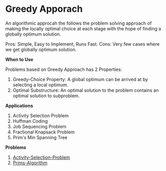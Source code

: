 # Greedy Apporach

An algorithmic approcah the follows the problem solving approach of making the locally optimal choice at each stage with the hope of finding a globally optimum solution.

Pros: Simple, Easy to Implement, Runs Fast.
Cons: Very few cases where we get globally optimum solution.

**When to Use**

Problems based on Greedy Approach has 2 Properties:

1. Greedy-Choice Property:  A global optimum can be arrived at by selecting a local optimum.
2. Optimal Substructure:    An optimal solution to the problem contains an optimal solution to subproblem.

**Applications**

1. Activity Selection Problem
2. Huffman Coding
3. Job Sequencing Problem
4. Fractional Knapsack Problem
5. Prim's Min Spanning Tree

**Problems**

1. [Activity-Selection-Problem](./ActivitySelection.md)
2. [Prims-Algorithm](./PrimsAlgorithm.md)